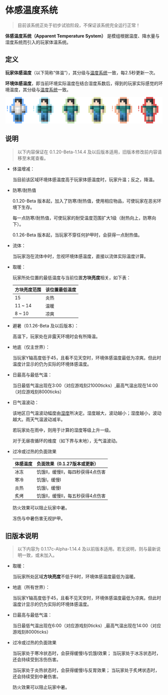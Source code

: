 # 体感温度系统

> 目前该系统正处于初步试验阶段，不保证该系统完全运行正常！

**体感温度系统（Apparent Temperature System）** 是模组根据温度、降水量与湿度系统而引入的玩家体温系统。

## 定义

**玩家体感温度**（以下简称“体温”），其分级与[温度系统](humid.md)一致，每2.5秒更新一次。

**环境体感温度**，即当前环境实际温度在结合湿度系数后，得到的玩家实际感觉的环境温度，其分级与[温度系统](humid.md)一致。

![&#x5404;&#x7EA7;&#x73A9;&#x5BB6;&#x4F53;&#x611F;&#x6E29;&#x5EA6;&#x56FE;&#x6807;](../.gitbook/assets/temperature.png)

## 说明

> 以下内容保证在 0.1.20-Beta-1.14.4 及以后版本适用，旧版本修改前内容请移至末尾查看。

* 体温增减：

  当目前该区域环境体感温度高于玩家体感温度时，玩家升温；反之，降温。

* 防寒/耐热值

  0.1.20-Beta 版本起，加入了防寒/耐热值，使用相应物品，可使玩家在恶劣环境下生存。

  每一点防寒/耐热值，可使玩家的耐受温度范围扩大1级（耐热向上，防寒向下）。

  0.1.26-Beta 版本起，当玩家不穿任何护甲时，会获得一点耐热值。

* 流体：

  当玩家泡在流体中时，忽视环境体感温度，直接以流体实际温度计算。

* 取暖：

  玩家所处位置的最低温度与当前位置**方块亮度**相关，如下表：

  | 方块亮度范围 | 该位置最低温度 |
  | :--- | :--- |
  | 15 | 炎热 |
  | 11 ~ 14 | 温暖 |
  | 8 ~ 10 | 凉爽 |

* 避暑（0.1.26-Beta 及以后版本）：

  高温下，玩家处在非露天环境时会有所降温。

* 地底（仅主世界）：

  当玩家Y轴高度低于45，且看不见天空时，环境体感温度最低为凉爽。但此时温度计显示的仍为实际的环境体感温度。

* 日最高与最低气温：

  当日最低气温出现在3:00（对应游戏刻21000ticks）,最高气温出现在14:00（对应游戏刻8000ticks）

* 日气温波动：

  该地区日气温波动幅度由[湿度](humid.md)所决定。湿度越大，波动越小；湿度越小，波动越大。雨天气温波动减半。

  若玩家处在雨中，则用于计算的湿度等级上升一级。

  对于无昼夜循环的维度（如下界与末地），无气温波动。

* 过冷或过热的负面效果

  | 体感温度 | 负面效果（0.1.27版本或更新） |
  | :--- | :--- |
  | 冰冻 | 饥饿Ⅱ，缓慢Ⅱ，每四秒获得4点伤害 |
  | 寒冷 | 饥饿Ⅰ，缓慢Ⅰ |
  | 炎热 | 饥饿Ⅰ，缓慢Ⅰ |
  | 炙烤 | 饥饿Ⅱ，缓慢Ⅱ，每五秒获得4点伤害 |

  防火效果可以阻止玩家中暑。

  冻伤与中暑伤害无视护甲。

## 旧版本说明

> 以下内容为 0.1.17c-Alpha-1.14.4 及以前版本适用。若无说明，则与最新说明一致，或未加入。

* 取暖：

  当玩家所处区域**方块亮度**不低于8时，环境体感温度最低为温暖。

* 地底（所有世界）：

  当玩家Y轴高度低于45，且看不见天空时，环境体感温度最低为凉爽。但此时温度计显示的仍为实际的环境体感温度。

* 日最高与最低气温：

  当日最低气温出现在6:00（对应游戏刻0ticks）,最高气温出现在14:00（对应游戏刻8000ticks）

* 过冷或过热的负面效果

  当玩家处于寒冷状态时，会获得缓慢Ⅰ与饥饿Ⅰ效果； 当玩家处于冰冻状态时，还会持续受到冻伤伤害。

  当玩家处于炎热状态时，会获得缓慢Ⅰ与反胃效果； 当玩家处于炙烤状态时，还会持续受到中暑伤害。

  防火效果可以阻止玩家中暑。

